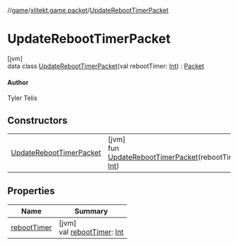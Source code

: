 //[game](../../../index.md)/[xlitekt.game.packet](../index.md)/[UpdateRebootTimerPacket](index.md)

# UpdateRebootTimerPacket

[jvm]\
data class [UpdateRebootTimerPacket](index.md)(val rebootTimer: [Int](https://kotlinlang.org/api/latest/jvm/stdlib/kotlin/-int/index.html)) : [Packet](../-packet/index.md)

#### Author

Tyler Telis

## Constructors

| | |
|---|---|
| [UpdateRebootTimerPacket](-update-reboot-timer-packet.md) | [jvm]<br>fun [UpdateRebootTimerPacket](-update-reboot-timer-packet.md)(rebootTimer: [Int](https://kotlinlang.org/api/latest/jvm/stdlib/kotlin/-int/index.html)) |

## Properties

| Name | Summary |
|---|---|
| [rebootTimer](reboot-timer.md) | [jvm]<br>val [rebootTimer](reboot-timer.md): [Int](https://kotlinlang.org/api/latest/jvm/stdlib/kotlin/-int/index.html) |
